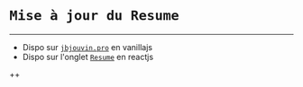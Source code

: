 # `Mise à jour du Resume`
___

* Dispo sur [`jbjouvin.pro`](http://www.jbjouvin.pro) en vanillajs
* Dispo sur l'onglet [`Resume`](https://jbjouvin.github.io/resume) en reactjs

++


